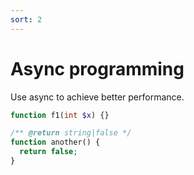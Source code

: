 ```yaml
---
sort: 2
---
```


# Async programming

Use async to achieve better performance.

```php
function f1(int $x) {}

/** @return string|false */
function another() {
  return false;  
}
```
